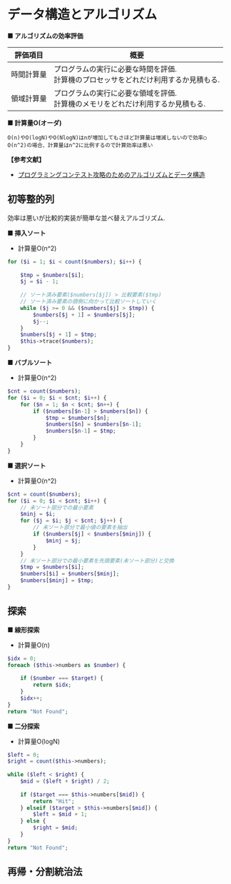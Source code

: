 
# データ構造とアルゴリズム

**■ アルゴリズムの効率評価**

|評価項目|概要|
|---|---|
|時間計算量|プログラムの実行に必要な時間を評価.<br/>計算機のプロセッサをどれだけ利用するか見積もる.|
|領域計算量|プログラムの実行に必要な領域を評価.<br/>計算機のメモリをどれだけ利用するか見積もる.|

**■ 計算量O(オーダ)**

```
O(n)やO(logN)やO(NlogN)はnが増加してもさほど計算量は増減しないので効率◯
O(n^2)の場合、計算量はn^2に比例するので計算効率は悪い
```

**【参考文献】**<br>
- [プログラミングコンテスト攻略のためのアルゴリズムとデータ構造](https://www.amazon.co.jp/dp/B00U5MVXZO/ref=dp-kindle-redirect?_encoding=UTF8&btkr=1)

## 初等整的列

効率は悪いが比較的実装が簡単な並べ替えアルゴリズム.

**■ 挿入ソート**
- 計算量O(n^2)

```php
for ($i = 1; $i < count($numbers); $i++) {
            
    $tmp = $numbers[$i];
    $j = $i - 1;
            
    // ソート済み要素($numbers[$j]) > 比較要素($tmp)
    // ソート済み要素の頭側に向かって比較ソートしていく
    while ($j >= 0 && ($numbers[$j] > $tmp)) {
        $numbers[$j + 1] = $numbers[$j];
        $j--;
    }
    $numbers[$j + 1] = $tmp;
    $this->trace($numbers);
}
```

**■ バブルソート**
- 計算量O(n^2)

```php
$cnt = count($numbers);
for ($i = 0; $i < $cnt; $i++) {
    for ($n = 1; $n < $cnt; $n++) {
        if ($numbers[$n-1] > $numbers[$n]) {
            $tmp = $numbers[$n];
            $numbers[$n] = $numbers[$n-1];
            $numbers[$n-1] = $tmp;
        }
    }
}
```

**■ 選択ソート**
- 計算量O(n^2)

```php
$cnt = count($numbers);
for ($i = 0; $i < $cnt; $i++) {
    // 未ソート部分での最小要素
    $minj = $i;
    for ($j = $i; $j < $cnt; $j++) {
        // 未ソート部分で最小値の要素を抽出
        if ($numbers[$j] < $numbers[$minj]) {
            $minj = $j;
        }
    }
    // 未ソート部分での最小要素を先頭要素(未ソート部分)と交換
    $tmp = $numbers[$i];
    $numbers[$i] = $numbers[$minj];
    $numbers[$minj] = $tmp;
}
```

## 探索

**■ 線形探索**
- 計算量O(n)

```php
$idx = 0;
foreach ($this->numbers as $number) {
            
    if ($number === $target) {
        return $idx;
    }
    $idx++;
}
return "Not Found";
```

**■ 二分探索**
- 計算量O(logN)

```php
$left = 0;
$right = count($this->numbers);
        
while ($left < $right) {
    $mid = ($left + $right) / 2;
            
    if ($target === $this->numbers[$mid]) {
        return "Hit";
    } elseif ($target > $this->numbers[$mid]) {
        $left = $mid + 1;
    } else {
        $right = $mid;
    }
}
return "Not Found";
```

## 再帰・分割統治法